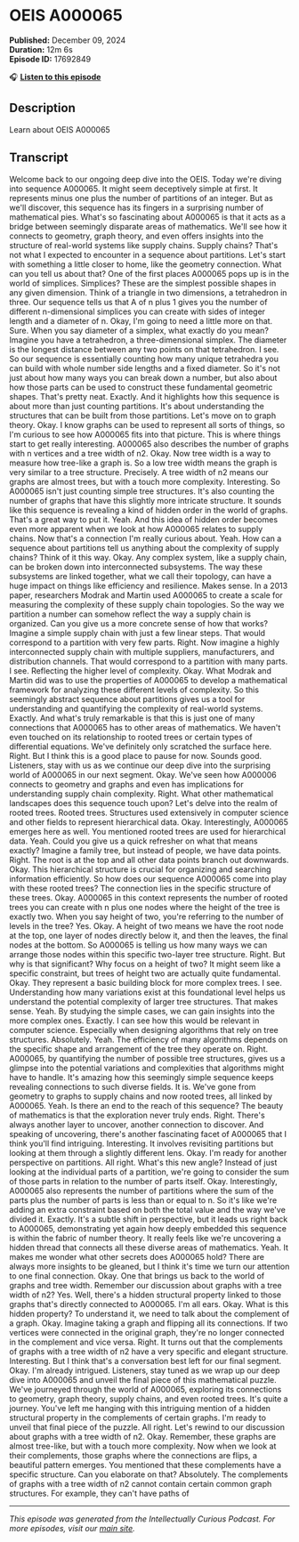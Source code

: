# OEIS A000065

**Published:** December 09, 2024  
**Duration:** 12m 6s  
**Episode ID:** 17692849

🎧 **[Listen to this episode](https://intellectuallycurious.buzzsprout.com/2529712/episodes/17692849-oeis-a000065)**

## Description

Learn about OEIS A000065

## Transcript

Welcome back to our ongoing deep dive into the OEIS. Today we're diving into sequence A000065. It might seem deceptively simple at first. It represents minus one plus the number of partitions of an integer. But as we'll discover, this sequence has its fingers in a surprising number of mathematical pies. What's so fascinating about A000065 is that it acts as a bridge between seemingly disparate areas of mathematics. We'll see how it connects to geometry, graph theory, and even offers insights into the structure of real-world systems like supply chains. Supply chains? That's not what I expected to encounter in a sequence about partitions. Let's start with something a little closer to home, like the geometry connection. What can you tell us about that? One of the first places A000065 pops up is in the world of simplices. Simplices? These are the simplest possible shapes in any given dimension. Think of a triangle in two dimensions, a tetrahedron in three. Our sequence tells us that A of n plus 1 gives you the number of different n-dimensional simplices you can create with sides of integer length and a diameter of n. Okay, I'm going to need a little more on that. Sure. When you say diameter of a simplex, what exactly do you mean? Imagine you have a tetrahedron, a three-dimensional simplex. The diameter is the longest distance between any two points on that tetrahedron. I see. So our sequence is essentially counting how many unique tetrahedra you can build with whole number side lengths and a fixed diameter. So it's not just about how many ways you can break down a number, but also about how those parts can be used to construct these fundamental geometric shapes. That's pretty neat. Exactly. And it highlights how this sequence is about more than just counting partitions. It's about understanding the structures that can be built from those partitions. Let's move on to graph theory. Okay. I know graphs can be used to represent all sorts of things, so I'm curious to see how A000065 fits into that picture. This is where things start to get really interesting. A000065 also describes the number of graphs with n vertices and a tree width of n2. Okay. Now tree width is a way to measure how tree-like a graph is. So a low tree width means the graph is very similar to a tree structure. Precisely. A tree width of n2 means our graphs are almost trees, but with a touch more complexity. Interesting. So A000065 isn't just counting simple tree structures. It's also counting the number of graphs that have this slightly more intricate structure. It sounds like this sequence is revealing a kind of hidden order in the world of graphs. That's a great way to put it. Yeah. And this idea of hidden order becomes even more apparent when we look at how A000065 relates to supply chains. Now that's a connection I'm really curious about. Yeah. How can a sequence about partitions tell us anything about the complexity of supply chains? Think of it this way. Okay. Any complex system, like a supply chain, can be broken down into interconnected subsystems. The way these subsystems are linked together, what we call their topology, can have a huge impact on things like efficiency and resilience. Makes sense. In a 2013 paper, researchers Modrak and Martin used A000065 to create a scale for measuring the complexity of these supply chain topologies. So the way we partition a number can somehow reflect the way a supply chain is organized. Can you give us a more concrete sense of how that works? Imagine a simple supply chain with just a few linear steps. That would correspond to a partition with very few parts. Right. Now imagine a highly interconnected supply chain with multiple suppliers, manufacturers, and distribution channels. That would correspond to a partition with many parts. I see. Reflecting the higher level of complexity. Okay. What Modrak and Martin did was to use the properties of A000065 to develop a mathematical framework for analyzing these different levels of complexity. So this seemingly abstract sequence about partitions gives us a tool for understanding and quantifying the complexity of real-world systems. Exactly. And what's truly remarkable is that this is just one of many connections that A000065 has to other areas of mathematics. We haven't even touched on its relationship to rooted trees or certain types of differential equations. We've definitely only scratched the surface here. Right. But I think this is a good place to pause for now. Sounds good. Listeners, stay with us as we continue our deep dive into the surprising world of A000065 in our next segment. Okay. We've seen how A000006 connects to geometry and graphs and even has implications for understanding supply chain complexity. Right. What other mathematical landscapes does this sequence touch upon? Let's delve into the realm of rooted trees. Rooted trees. Structures used extensively in computer science and other fields to represent hierarchical data. Okay. Interestingly, A000065 emerges here as well. You mentioned rooted trees are used for hierarchical data. Yeah. Could you give us a quick refresher on what that means exactly? Imagine a family tree, but instead of people, we have data points. Right. The root is at the top and all other data points branch out downwards. Okay. This hierarchical structure is crucial for organizing and searching information efficiently. So how does our sequence A000065 come into play with these rooted trees? The connection lies in the specific structure of these trees. Okay. A000065 in this context represents the number of rooted trees you can create with n plus one nodes where the height of the tree is exactly two. When you say height of two, you're referring to the number of levels in the tree? Yes. Okay. A height of two means we have the root node at the top, one layer of nodes directly below it, and then the leaves, the final nodes at the bottom. So A000065 is telling us how many ways we can arrange those nodes within this specific two-layer tree structure. Right. But why is that significant? Why focus on a height of two? It might seem like a specific constraint, but trees of height two are actually quite fundamental. Okay. They represent a basic building block for more complex trees. I see. Understanding how many variations exist at this foundational level helps us understand the potential complexity of larger tree structures. That makes sense. Yeah. By studying the simple cases, we can gain insights into the more complex ones. Exactly. I can see how this would be relevant in computer science. Especially when designing algorithms that rely on tree structures. Absolutely. Yeah. The efficiency of many algorithms depends on the specific shape and arrangement of the tree they operate on. Right. A000065, by quantifying the number of possible tree structures, gives us a glimpse into the potential variations and complexities that algorithms might have to handle. It's amazing how this seemingly simple sequence keeps revealing connections to such diverse fields. It is. We've gone from geometry to graphs to supply chains and now rooted trees, all linked by A000065. Yeah. Is there an end to the reach of this sequence? The beauty of mathematics is that the exploration never truly ends. Right. There's always another layer to uncover, another connection to discover. And speaking of uncovering, there's another fascinating facet of A000065 that I think you'll find intriguing. Interesting. It involves revisiting partitions but looking at them through a slightly different lens. Okay. I'm ready for another perspective on partitions. All right. What's this new angle? Instead of just looking at the individual parts of a partition, we're going to consider the sum of those parts in relation to the number of parts itself. Okay. Interestingly, A000065 also represents the number of partitions where the sum of the parts plus the number of parts is less than or equal to n. So it's like we're adding an extra constraint based on both the total value and the way we've divided it. Exactly. It's a subtle shift in perspective, but it leads us right back to A000065, demonstrating yet again how deeply embedded this sequence is within the fabric of number theory. It really feels like we're uncovering a hidden thread that connects all these diverse areas of mathematics. Yeah. It makes me wonder what other secrets does A000065 hold? There are always more insights to be gleaned, but I think it's time we turn our attention to one final connection. Okay. One that brings us back to the world of graphs and tree width. Remember our discussion about graphs with a tree width of n2? Yes. Well, there's a hidden structural property linked to those graphs that's directly connected to A000065. I'm all ears. Okay. What is this hidden property? To understand it, we need to talk about the complement of a graph. Okay. Imagine taking a graph and flipping all its connections. If two vertices were connected in the original graph, they're no longer connected in the complement and vice versa. Right. It turns out that the complements of graphs with a tree width of n2 have a very specific and elegant structure. Interesting. But I think that's a conversation best left for our final segment. Okay. I'm already intrigued. Listeners, stay tuned as we wrap up our deep dive into A000065 and unveil the final piece of this mathematical puzzle. We've journeyed through the world of A000065, exploring its connections to geometry, graph theory, supply chains, and even rooted trees. It's quite a journey. You've left me hanging with this intriguing mention of a hidden structural property in the complements of certain graphs. I'm ready to unveil that final piece of the puzzle. All right. Let's rewind to our discussion about graphs with a tree width of n2. Okay. Remember, these graphs are almost tree-like, but with a touch more complexity. Now when we look at their complements, those graphs where the connections are flips, a beautiful pattern emerges. You mentioned that these complements have a specific structure. Can you elaborate on that? Absolutely. The complements of graphs with a tree width of n2 cannot contain certain common graph structures. For example, they can't have paths of

---
*This episode was generated from the Intellectually Curious Podcast. For more episodes, visit our [main site](https://intellectuallycurious.buzzsprout.com).*

